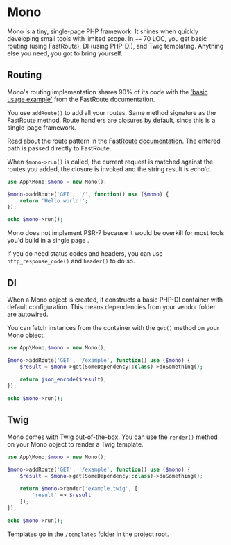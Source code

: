 # Mono

Mono is a tiny, single-page PHP framework. 
It shines when quickly developing small tools with limited scope.
In +- 70 LOC, you get basic routing (using FastRoute), DI (using PHP-DI),
and Twig templating. Anything else you need, you got to bring yourself.

## Routing
Mono's routing implementation shares 90% of its code with the ['basic usage example'](https://github.com/nikic/FastRoute#usage) from the FastRoute documentation.

You use `addRoute()` to add all your routes. Same method signature as the FastRoute method. Route handlers are closures by default, since this is a single-page framework.

Read about the route pattern in the [FastRoute documentation](https://github.com/nikic/FastRoute#defining-routes). The entered path is passed directly to FastRoute.

When `$mono->run()` is called, the current request is matched against the routes you added, the closure is invoked and the string result is echo'd.

```php
use App\Mono;$mono = new Mono();

$mono->addRoute('GET', '/', function() use ($mono) {
    return 'Hello world!';
});

echo $mono->run();
```

Mono does not implement PSR-7 because it would be overkill for most tools you'd build in a single page .

If you do need status codes and headers, you can use `http_response_code()` and `header()` to do so.

## DI

When a Mono object is created, it constructs a basic PHP-DI container with default configuration. This means dependencies from your vendor folder are autowired.

You can fetch instances from the container with the `get()` method on your Mono object.

```php
use App\Mono;$mono = new Mono();

$mono->addRoute('GET', '/example', function() use ($mono) {
    $result = $mono->get(SomeDependency::class)->doSomething();
    
    return json_encode($result);
});

echo $mono->run();
```

## Twig

Mono comes with Twig out-of-the-box. You can use the `render()` method on your Mono object to render a Twig template.

```php
use App\Mono;$mono = new Mono();

$mono->addRoute('GET', '/example', function() use ($mono) {
    $result = $mono->get(SomeDependency::class)->doSomething();
    
    return $mono->render('example.twig', [
        'result' => $result
    ]);
});

echo $mono->run();
````

Templates go in the `/templates` folder in the project root.